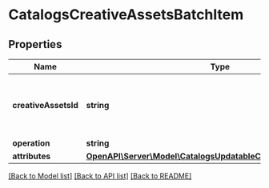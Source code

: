 # CatalogsCreativeAssetsBatchItem

## Properties
Name | Type | Description | Notes
------------ | ------------- | ------------- | -------------
**creativeAssetsId** | **string** | The catalog creative assets id in the merchant namespace | 
**operation** | **string** |  | 
**attributes** | [**OpenAPI\Server\Model\CatalogsUpdatableCreativeAssetsAttributes**](CatalogsUpdatableCreativeAssetsAttributes.md) |  | 

[[Back to Model list]](../README.md#documentation-for-models) [[Back to API list]](../README.md#documentation-for-api-endpoints) [[Back to README]](../README.md)


